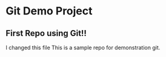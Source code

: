 # Git Demo Project
## First Repo using Git!!


I changed this file
This is a sample repo for demonstration git.
